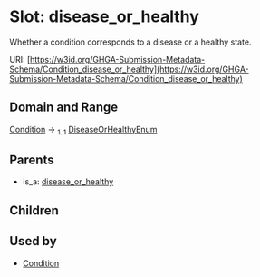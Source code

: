 
# Slot: disease_or_healthy


Whether a condition corresponds to a disease or a healthy state.

URI: [https://w3id.org/GHGA-Submission-Metadata-Schema/Condition_disease_or_healthy](https://w3id.org/GHGA-Submission-Metadata-Schema/Condition_disease_or_healthy)


## Domain and Range

[Condition](Condition.md) &#8594;  <sub>1..1</sub> [DiseaseOrHealthyEnum](DiseaseOrHealthyEnum.md)

## Parents

 *  is_a: [disease_or_healthy](disease_or_healthy.md)

## Children


## Used by

 * [Condition](Condition.md)
